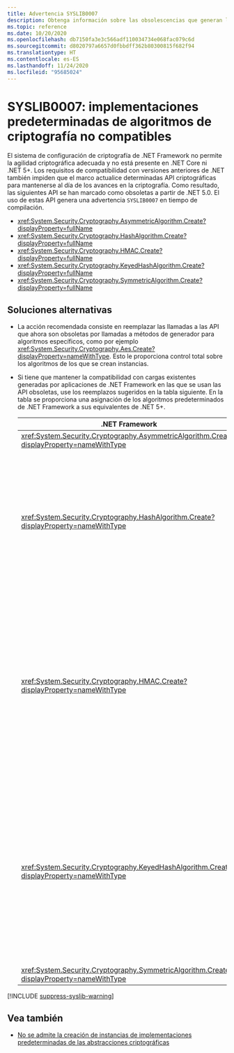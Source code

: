 ```yaml
---
title: Advertencia SYSLIB0007
description: Obtenga información sobre las obsolescencias que generan la advertencia en tiempo de compilación SYSLIB0007.
ms.topic: reference
ms.date: 10/20/2020
ms.openlocfilehash: db7150fa3e3c566adf110034734e068fac079c6d
ms.sourcegitcommit: d8020797a6657d0fbbdff362b80300815f682f94
ms.translationtype: HT
ms.contentlocale: es-ES
ms.lasthandoff: 11/24/2020
ms.locfileid: "95685024"
---
```

# <a name="syslib0007-default-implementations-of-cryptography-algorithms-not-supported"></a>SYSLIB0007: implementaciones predeterminadas de algoritmos de criptografía no compatibles

El sistema de configuración de criptografía de .NET Framework no permite la agilidad criptográfica adecuada y no está presente en .NET Core ni .NET 5+. Los requisitos de compatibilidad con versiones anteriores de .NET también impiden que el marco actualice determinadas API criptográficas para mantenerse al día de los avances en la criptografía. Como resultado, las siguientes API se han marcado como obsoletas a partir de .NET 5.0. El uso de estas API genera una advertencia `SYSLIB0007` en tiempo de compilación.

- <xref:System.Security.Cryptography.AsymmetricAlgorithm.Create?displayProperty=fullName>
- <xref:System.Security.Cryptography.HashAlgorithm.Create?displayProperty=fullName>
- <xref:System.Security.Cryptography.HMAC.Create?displayProperty=fullName>
- <xref:System.Security.Cryptography.KeyedHashAlgorithm.Create?displayProperty=fullName>
- <xref:System.Security.Cryptography.SymmetricAlgorithm.Create?displayProperty=fullName>

## <a name="workarounds"></a>Soluciones alternativas

- La acción recomendada consiste en reemplazar las llamadas a las API que ahora son obsoletas por llamadas a métodos de generador para algoritmos específicos, como por ejemplo <xref:System.Security.Cryptography.Aes.Create?displayProperty=nameWithType>. Esto le proporciona control total sobre los algoritmos de los que se crean instancias.

- Si tiene que mantener la compatibilidad con cargas existentes generadas por aplicaciones de .NET Framework en las que se usan las API obsoletas, use los reemplazos sugeridos en la tabla siguiente. En la tabla se proporciona una asignación de los algoritmos predeterminados de .NET Framework a sus equivalentes de .NET 5+.

  | .NET Framework | Reemplazo compatible con .NET Core / .NET 5.0+ | Comentarios |
  | - | - | - |
  | <xref:System.Security.Cryptography.AsymmetricAlgorithm.Create?displayProperty=nameWithType> | <xref:System.Security.Cryptography.RSA.Create?displayProperty=nameWithType> | |
  | <xref:System.Security.Cryptography.HashAlgorithm.Create?displayProperty=nameWithType> | <xref:System.Security.Cryptography.SHA1.Create?displayProperty=nameWithType> | El algoritmo SHA-1 se considera interrumpido. Considere la posibilidad de usar un algoritmo más seguro si es posible. Consulte con el asesor de seguridad para obtener más información. |
  | <xref:System.Security.Cryptography.HMAC.Create?displayProperty=nameWithType> | <xref:System.Security.Cryptography.HMACSHA1.%23ctor> | El algoritmo HMACSHA1 no se recomienda para la mayoría de las aplicaciones modernas. Considere la posibilidad de usar un algoritmo más seguro si es posible. Consulte con el asesor de seguridad para obtener más información. |
  | <xref:System.Security.Cryptography.KeyedHashAlgorithm.Create?displayProperty=nameWithType> | <xref:System.Security.Cryptography.HMACSHA1.%23ctor> | El algoritmo HMACSHA1 no se recomienda para la mayoría de las aplicaciones modernas. Considere la posibilidad de usar un algoritmo más seguro si es posible. Consulte con el asesor de seguridad para obtener más información. |
  | <xref:System.Security.Cryptography.SymmetricAlgorithm.Create?displayProperty=nameWithType> | <xref:System.Security.Cryptography.Aes.Create?displayProperty=nameWithType> |

[!INCLUDE [suppress-syslib-warning](../../../includes/suppress-syslib-warning.md)]

## <a name="see-also"></a>Vea también

- [No se admite la creación de instancias de implementaciones predeterminadas de las abstracciones criptográficas](cryptography/5.0/instantiating-default-implementations-of-cryptographic-abstractions-not-supported.md)
